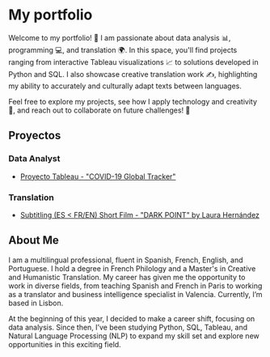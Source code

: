 # My portfolio

Welcome to my portfolio! 🎉
I am passionate about data analysis 📊, programming 💻, and translation 🌍. In this space, you'll find projects ranging from interactive Tableau visualizations 📈 to solutions developed in Python and SQL. I also showcase creative translation work ✍️, highlighting my ability to accurately and culturally adapt texts between languages.

Feel free to explore my projects, see how I apply technology and creativity 🚀, and reach out to collaborate on future challenges! 🤝

## Proyectos

### Data Analyst
- [Proyecto Tableau - "COVID-19 Global Tracker"](https://public.tableau.com/views/AnalyseofPartiallyVaccinatedVSFullyVaccinated/Dashboard1?:language=es-ES&:sid=&:redirect=auth&:display_count=n&:origin=viz_share_link)

### Translation
- [Subtitling (ES < FR/EN) Short Film - "DARK POINT" by Laura Hernández](https://link-a-tu-proyecto-traduccion)

## About Me
I am a multilingual professional, fluent in Spanish, French, English, and Portuguese. I hold a degree in French Philology and a Master's in Creative and Humanistic Translation. My career has given me the opportunity to work in diverse fields, from teaching Spanish and French in Paris to working as a translator and business intelligence specialist in Valencia. Currently, I’m based in Lisbon.

At the beginning of this year, I decided to make a career shift, focusing on data analysis. Since then, I’ve been studying Python, SQL, Tableau, and Natural Language Processing (NLP) to expand my skill set and explore new opportunities in this exciting field.
